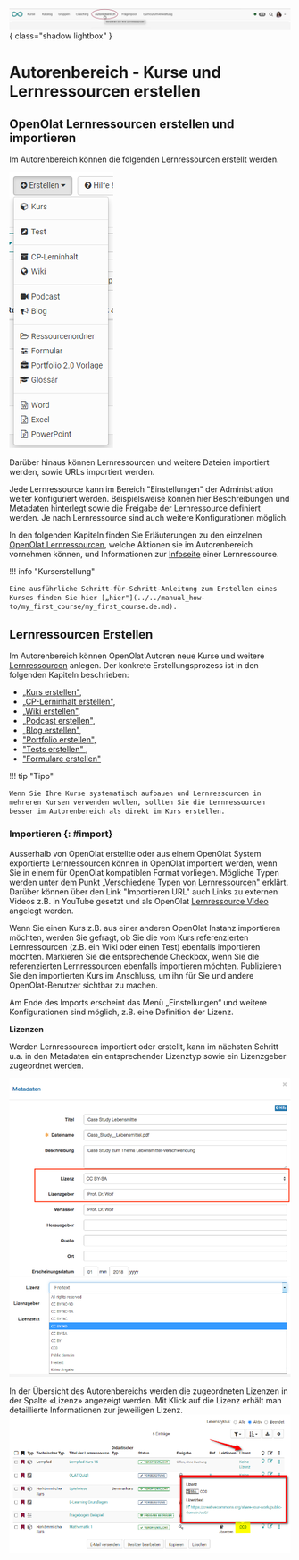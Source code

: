 ![bereiche_autorenbereich_v1_de.png](assets/bereiche_autorenbereich_v1_de.png){ class="shadow lightbox" }

# Autorenbereich - Kurse und Lernressourcen erstellen

##  OpenOlat Lernressourcen erstellen und importieren

Im Autorenbereich können die folgenden Lernressourcen erstellt
werden. 

![Erstellen: Lernressourcen](assets/erstellen161.png)

Darüber hinaus können Lernressourcen und weitere Dateien importiert
werden, sowie URLs importiert werden.



Jede Lernressource kann im Bereich "Einstellungen" der Administration weiter
konfiguriert werden. Beispielsweise können hier Beschreibungen und Metadaten hinterlegt sowie die Freigabe der Lernressource definiert werden. Je nach Lernressource sind auch weitere Konfigurationen möglich. 

In den folgenden Kapiteln finden Sie Erläuterungen zu den einzelnen [OpenOlat Lernressourcen](Various_Types_of_Learning_Resources.de.md), welche Aktionen
sie im Autorenbereich vornehmen können, und Informationen zur [Infoseite](Set_up_info_page.de.md) einer Lernressource.

!!! info "Kurserstellung"

    Eine ausführliche Schritt-für-Schritt-Anleitung zum Erstellen eines Kurses finden Sie hier [„hier"](../../manual_how-to/my_first_course/my_first_course.de.md).



## Lernressourcen Erstellen

Im Autorenbereich können OpenOlat Autoren neue Kurse und weitere
[Lernressourcen](Various_Types_of_Learning_Resources.de.md) anlegen. Der konkrete Erstellungsprozess ist in den folgenden Kapiteln beschrieben:

* [„Kurs erstellen"](../course_create/index.de.md), 
* [„CP-Lerninhalt erstellen"](../resource_cp/index.de.md), 
* [„Wiki erstellen"](../resource_wiki/index.de.md), 
* [„Podcast erstellen"](../resource_podcast/index.de.md), 
* [„Blog erstellen"](../resource_blog/index.de.md), 
* ["Portfolio erstellen",](../portfolio/index.de.md) 
* ["Tests erstellen" ](../tests/index.de.md),
* ["Formulare erstellen" ](../forms/index.de.md) 


!!! tip "Tipp"

    Wenn Sie Ihre Kurse systematisch aufbauen und Lernressourcen in mehreren Kursen verwenden wollen, sollten Sie die Lernressourcen besser im Autorenbereich als direkt im Kurs erstellen.



###  Importieren {: #import}

Ausserhalb von OpenOlat erstellte oder aus einem OpenOlat System exportierte
Lernressourcen können in OpenOlat importiert werden, wenn Sie in einem für
OpenOlat kompatiblen Format vorliegen. Mögliche Typen werden unter dem Punkt
[„Verschiedene Typen von
Lernressourcen"](Various_Types_of_Learning_Resources.de.md)
erklärt. Darüber können über den Link "Importieren URL" auch Links zu externen
Videos z.B. in YouTube gesetzt und als OpenOlat [Lernressource
Video](../resource_video/Learning_resource_Video.de.md) angelegt werden.

Wenn Sie einen Kurs z.B. aus einer anderen OpenOlat Instanz importieren
möchten, werden Sie gefragt, ob Sie die vom Kurs referenzierten Lernressourcen
(z.B. ein Wiki oder einen Test) ebenfalls importieren möchten. Markieren Sie
die entsprechende Checkbox, wenn Sie die referenzierten Lernressourcen
ebenfalls importieren möchten. Publizieren Sie den importierten Kurs im
Anschluss, um ihn für Sie und andere OpenOlat-Benutzer sichtbar zu machen.

Am Ende des Imports erscheint das Menü „Einstellungen“ und weitere
Konfigurationen sind möglich, z.B. eine Definition der Lizenz.

 **Lizenzen**

Werden Lernressourcen importiert oder erstellt, kann im nächsten Schritt u.a.
in den Metadaten ein entsprechender Lizenztyp sowie ein Lizenzgeber zugeordnet werden.

![Metadaten Lizenz](assets/LizenzMgmt_01_DE2.png)
![Lizenzen zur Wahl](assets/Lizenzen.png)

  
In der Übersicht des Autorenbereichs werden die zugeordneten Lizenzen in der
Spalte «Lizenz» angezeigt werden. Mit Klick auf die Lizenz erhält man
detaillierte Informationen zur jeweiligen Lizenz.  
![](assets/Autorenbereich_Lizenz.png)